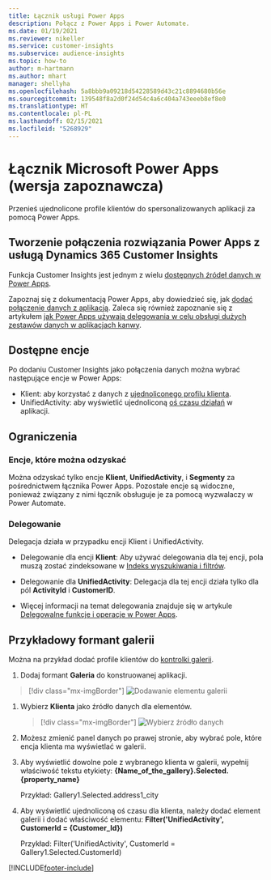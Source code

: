 ```yaml
---
title: Łącznik usługi Power Apps
description: Połącz z Power Apps i Power Automate.
ms.date: 01/19/2021
ms.reviewer: nikeller
ms.service: customer-insights
ms.subservice: audience-insights
ms.topic: how-to
author: m-hartmann
ms.author: mhart
manager: shellyha
ms.openlocfilehash: 5a8bbb9a09218d54228589d43c21c8894680b56e
ms.sourcegitcommit: 139548f8a2d0f24d54c4a6c404a743eeeb8ef8e0
ms.translationtype: HT
ms.contentlocale: pl-PL
ms.lasthandoff: 02/15/2021
ms.locfileid: "5268929"
---
```

# <a name="microsoft-power-apps-connector-preview"></a>Łącznik Microsoft Power Apps (wersja zapoznawcza)

Przenieś ujednolicone profile klientów do spersonalizowanych aplikacji za pomocą Power Apps.

## <a name="connect-power-apps-and-dynamics-365-customer-insights"></a>Tworzenie połączenia rozwiązania Power Apps z usługą Dynamics 365 Customer Insights

Funkcja Customer Insights jest jednym z wielu [dostępnych źródeł danych w Power Apps](https://docs.microsoft.com/powerapps/maker/canvas-apps/working-with-data-sources).

Zapoznaj się z dokumentacją Power Apps, aby dowiedzieć się, jak [dodać połączenie danych z aplikacją](https://docs.microsoft.com/powerapps/maker/canvas-apps/add-data-connection). Zaleca się również zapoznanie się z artykułem [jak Power Apps używają delegowania w celu obsługi dużych zestawów danych w aplikacjach kanwy](https://docs.microsoft.com/powerapps/maker/canvas-apps/delegation-overview).

## <a name="available-entities"></a>Dostępne encje

Po dodaniu Customer Insights jako połączenia danych można wybrać następujące encje w Power Apps:

- Klient: aby korzystać z danych z [ujednoliconego profilu klienta](customer-profiles.md).
- UnifiedActivity: aby wyświetlić ujednoliconą [oś czasu działań](activities.md) w aplikacji.

## <a name="limitations"></a>Ograniczenia

### <a name="retrievable-entities"></a>Encje, które można odzyskać

Można odzyskać tylko encje **Klient**, **UnifiedActivity**, i **Segmenty** za pośrednictwem łącznika Power Apps. Pozostałe encje są widoczne, ponieważ związany z nimi łącznik obsługuje je za pomocą wyzwalaczy w Power Automate.  

### <a name="delegation"></a>Delegowanie

Delegacja działa w przypadku encji Klient i UnifiedActivity. 

- Delegowanie dla encji **Klient**: Aby używać delegowania dla tej encji, pola muszą zostać zindeksowane w [Indeks wyszukiwania i filtrów](search-filter-index.md).  

- Delegowanie dla **UnifiedActivity**: Delegacja dla tej encji działa tylko dla pól **ActivityId** i **CustomerID**.  

- Więcej informacji na temat delegowania znajduje się w artykule [Delegowalne funkcje i operacje w Power Apps](https://docs.microsoft.com/connectors/commondataservice/#power-apps-delegable-functions-and-operations-for-the-cds-for-apps). 

## <a name="example-gallery-control"></a>Przykładowy formant galerii

Można na przykład dodać profile klientów do [kontrolki galerii](https://docs.microsoft.com/powerapps/maker/canvas-apps/add-gallery).

1. Dodaj formant **Galeria** do konstruowanej aplikacji.

> [!div class="mx-imgBorder"]
> ![Dodawanie elementu galerii](media/connector-powerapps9.png "Dodawanie elementu galerii")

1. Wybierz **Klienta** jako źródło danych dla elementów.

    > [!div class="mx-imgBorder"]
    > ![Wybierz źródło danych](media/choose-datasource-powerapps.png "Wybierz źródło danych")

1. Możesz zmienić panel danych po prawej stronie, aby wybrać pole, które encja klienta ma wyświetlać w galerii.

1. Aby wyświetlić dowolne pole z wybranego klienta w galerii, wypełnij właściwość tekstu etykiety:  **{Name_of_the_gallery}.Selected.{property_name}**

    Przykład: Gallery1.Selected.address1_city

1. Aby wyświetlić ujednoliconą oś czasu dla klienta, należy dodać element galerii i dodać właściwość elementu: **Filter('UnifiedActivity', CustomerId = {Customer_Id})**

    Przykład: Filter('UnifiedActivity', CustomerId = Gallery1.Selected.CustomerId)


[!INCLUDE[footer-include](../includes/footer-banner.md)]